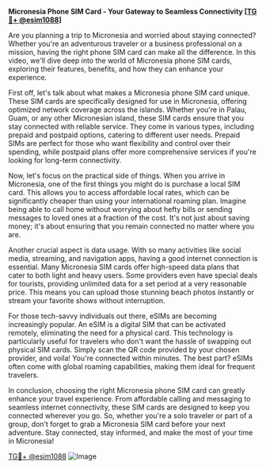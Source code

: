 **Micronesia Phone SIM Card - Your Gateway to Seamless Connectivity [[TG💪+ @esim1088](https://t.me/s/esim1088)]**

Are you planning a trip to Micronesia and worried about staying connected? Whether you're an adventurous traveler or a business professional on a mission, having the right phone SIM card can make all the difference. In this video, we'll dive deep into the world of Micronesia phone SIM cards, exploring their features, benefits, and how they can enhance your experience.

First off, let's talk about what makes a Micronesia phone SIM card unique. These SIM cards are specifically designed for use in Micronesia, offering optimized network coverage across the islands. Whether you're in Palau, Guam, or any other Micronesian island, these SIM cards ensure that you stay connected with reliable service. They come in various types, including prepaid and postpaid options, catering to different user needs. Prepaid SIMs are perfect for those who want flexibility and control over their spending, while postpaid plans offer more comprehensive services if you're looking for long-term connectivity.

Now, let's focus on the practical side of things. When you arrive in Micronesia, one of the first things you might do is purchase a local SIM card. This allows you to access affordable local rates, which can be significantly cheaper than using your international roaming plan. Imagine being able to call home without worrying about hefty bills or sending messages to loved ones at a fraction of the cost. It's not just about saving money; it's about ensuring that you remain connected no matter where you are.

Another crucial aspect is data usage. With so many activities like social media, streaming, and navigation apps, having a good internet connection is essential. Many Micronesia SIM cards offer high-speed data plans that cater to both light and heavy users. Some providers even have special deals for tourists, providing unlimited data for a set period at a very reasonable price. This means you can upload those stunning beach photos instantly or stream your favorite shows without interruption.

For those tech-savvy individuals out there, eSIMs are becoming increasingly popular. An eSIM is a digital SIM that can be activated remotely, eliminating the need for a physical card. This technology is particularly useful for travelers who don't want the hassle of swapping out physical SIM cards. Simply scan the QR code provided by your chosen provider, and voila! You're connected within minutes. The best part? eSIMs often come with global roaming capabilities, making them ideal for frequent travelers.

In conclusion, choosing the right Micronesia phone SIM card can greatly enhance your travel experience. From affordable calling and messaging to seamless internet connectivity, these SIM cards are designed to keep you connected wherever you go. So, whether you're a solo traveler or part of a group, don’t forget to grab a Micronesia SIM card before your next adventure. Stay connected, stay informed, and make the most of your time in Micronesia!

[TG💪+ @esim1088](https://t.me/s/esim1088) ![Image](https://i.postimg.cc/Y0z9fWf4/image.png)